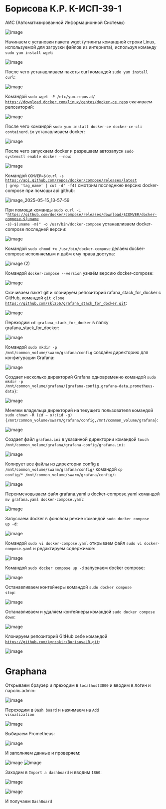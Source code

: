 <h1> Борисова К.Р. К-ИСП-39-1 </h1> 

АИС (Автоматизированной Информационной Системы)

![image](https://github.com/user-attachments/assets/079ecc14-8b07-4d55-aff2-41dac92cf19c)  

Начинаем с установки пакета wget (утилиты командной строки Linux, используемой для загрузки файлов из интернета), используя команду <code>sudo yum install wget</code>: 

![image](https://github.com/user-attachments/assets/12b55244-1be3-48ac-b02a-21094399553e)  

После чего устанавливаем пакеты curl командой <code>sudo yum install curl</code>:

![image](https://github.com/user-attachments/assets/41711237-f6ea-466c-9c84-fb84392c4d60)

Командой <code>sudo wget -P /etc/yum.repos.d/ https://download.docker.com/linux/centos/docker-ce.repo</code> скачиваем репозиторий:

![image](https://github.com/user-attachments/assets/993f5fc2-2883-4246-99e0-f939812ded11)

После чего командой <code>sudo yum install docker-ce docker-ce-cli containerd.io</code> устанавливаем docker:

![image](https://github.com/user-attachments/assets/54275fb1-6eef-4ca4-a82a-a63481928c35)

После чего запускаем docker и разрешаем автозапуск <code>sudo systemctl enable docker --now</code>:

![image](https://github.com/user-attachments/assets/d75d4699-eade-4287-ab46-c32fc64cf449)

Командой  <code>COMVER=$(curl -s https://api.github.com/repos/docker/compose/releases/latest | grep 'tag_name' | cut -d\" -f4)</code> смотрим последнюю версию docker-compose при помощи api github:

![image_2025-05-15_13-57-59](https://github.com/user-attachments/assets/af42c978-60bf-490e-8008-5f12157308a7)

При помощи команды <code>sudo curl -L "https://github.com/docker/compose/releases/download/$COMVER/docker-compose-$(uname -s)-$(uname -m)" -o /usr/bin/docker-compose</code> устанавливаем docker-compose последней версии:

![image](https://github.com/user-attachments/assets/7af5c941-64a5-4e50-8f6d-58843a2b6a90)


Командой <code>sudo chmod +x /usr/bin/docker-compose</code> делаем docker-compose исполняемым и даём ему права доступа:

![image (2)](https://github.com/user-attachments/assets/4daeadd3-19fd-439a-b663-163537cfb9ac)

Командой <code>docker-compose --version</code> узнаём версию docker-compose:

![image](https://github.com/user-attachments/assets/f4aebbc6-1f3c-47a1-8686-c3f6bb324864)

Скачиваем пакет git и клонируем репозиторий rafana_stack_for_docker с GitHub, командой <code>git clone https://github.com/skl256/grafana_stack_for_docker.git</code>:

![image](https://github.com/user-attachments/assets/1675f672-1f83-41e3-8c37-de54197bf8d5)

Переходим <code>cd grafana_stack_for_docker</code> в папку grafana_stack_for_docker:

![image](https://github.com/user-attachments/assets/52489032-5137-4c12-b64a-8f53e9c8249e)

Командой <code>sudo mkdir -p /mnt/common_volume/swarm/grafana/config</code> создаём директорию для конфигурации Grafana:

![image](https://github.com/user-attachments/assets/04259fb6-e061-49fe-8672-d7abbae827f6)

Создает несколько директорий Grafana одновременно командой
<code>sudo mkdir -p /mnt/common_volume/grafana/{grafana-config,grafana-data,prometheus-data}</code>:

![image](https://github.com/user-attachments/assets/98b0a958-9f50-49b1-bf77-35cea43d743b)

Меняем владельца директорий на текущего пользователя командой <code>sudo chown -R $(id -u):$(id -g) {/mnt/common_volume/swarm/grafana/config,/mnt/common_volume/grafana}</code>:

![image](https://github.com/user-attachments/assets/daffa7ce-309b-418f-83f0-73600163d073)

Создает файл <code>grafana.ini</code> в указанной директории командой <code>touch /mnt/common_volume/grafana/grafana-config/grafana.ini</code>:

![image](https://github.com/user-attachments/assets/40520d83-8afc-4509-bdf7-deb33b93318b)

Копирует все файлы из директории config в <code>/mnt/common_volume/swarm/grafana/config/</code> командой <code>cp config/* /mnt/common_volume/swarm/grafana/config/</code>:

![image](https://github.com/user-attachments/assets/b1e9d260-1529-45ba-8e84-d608d0931c2f)

Переименовываем файл grafana.yaml в docker-compose.yaml командой <code>mv grafana.yaml docker-compose.yaml</code>:

![image](https://github.com/user-attachments/assets/3663f187-c1a6-481f-ac2c-001bc71e83e7)

Запускаем docker в фоновом режие командой <code>sudo docker compose up -d</code>:

![image](https://github.com/user-attachments/assets/5c68548c-9579-42ac-8651-e2bb7a6821ab)

Командой <code>sudo vi docker-compose.yaml</code> открываем файл <code>sudo vi docker-compose.yaml</code> и редактируем содержимое:

![image](https://github.com/user-attachments/assets/e03806f5-cd35-49fc-9de0-a58a81414669)

Командой <code>sudo docker compose up -d</code> запускаем docker compose:

![image](https://github.com/user-attachments/assets/6ab05d51-5fbb-460f-9722-f97b601c0ecc)

Останавливаем контейнеры командой <code>sudo docker compose stop</code>:

![image](https://github.com/user-attachments/assets/5e505478-f29b-4c90-b5c3-1a014ab96757)

Останавливаем и удаляем контейнеры командой <code>sudo docker compose down</code>:

![image](https://github.com/user-attachments/assets/73c3a1b5-7651-4356-b6f4-7f3c7f05a6f3)

Клонируем репозиторий GitHub себе командой <code>https://github.com/kyrzokir/BorisovaLR.git</code>:

![image](https://github.com/user-attachments/assets/b246680a-df17-4d4f-8c93-6ed42ba67a24)

<h1>Graphana</h1>

Открываем браузер и преходим в <code>localhost3000</code> и вводим в логин и пароль admin:

![image](https://github.com/user-attachments/assets/17706672-ffe8-45bf-978c-8a05ece60f14)

Переходим в <code>Dash board</code> и нажимаем на <code>Add visualization</code>

![image](https://github.com/user-attachments/assets/a4e0bda9-88e2-4b1e-9ddc-1a69fbed494d)

Выбираем Prometheus:

![image](https://github.com/user-attachments/assets/aaf0cc6e-8626-495c-8fdb-32149309df16)

И заполняем данные и проверяем:

![image](https://github.com/user-attachments/assets/3603f821-3a9a-41e1-bd62-8e3e873e955d)
![image](https://github.com/user-attachments/assets/c016de6d-1bd1-4794-9dbb-6ba43ee1f9c3)

Заходим в <code>Import a dashboard</code> и вводим <code>1860</code>:

![image](https://github.com/user-attachments/assets/fbf09e59-7015-4b90-ab3d-d82856e4c38e)

![image](https://github.com/user-attachments/assets/2f4d2c11-3e85-407f-81de-24b1cb18647c)

И получаем <code>DashBoard</code>













